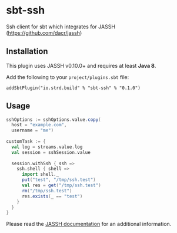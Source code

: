 sbt-ssh
============================================
Ssh client for sbt which integrates for JASSH (https://github.com/dacr/jassh)

## Installation ##
This plugin uses JASSH v0.10.0+ and requires at least **Java 8**.

Add the following to your `project/plugins.sbt` file:

    addSbtPlugin("io.strd.build" % "sbt-ssh" % "0.1.0")

## Usage ##
```scala
sshOptions := sshOptions.value.copy(
  host = "example.com",
  username = "me")
  
customTask := {
  val log = streams.value.log
  val session = sshSession.value
  
  session.withSsh { ssh =>
    ssh.shell { shell =>
      import shell._
      put("test", "/tmp/ssh.test")
      val res = get("/tmp/ssh.test")
      rm("/tmp/ssh.test")
      res.exists(_ == "test")
    }
  }
}
```
Please read the [JASSH documentation](https://github.com/dacr/jassh) for an additional information. 
